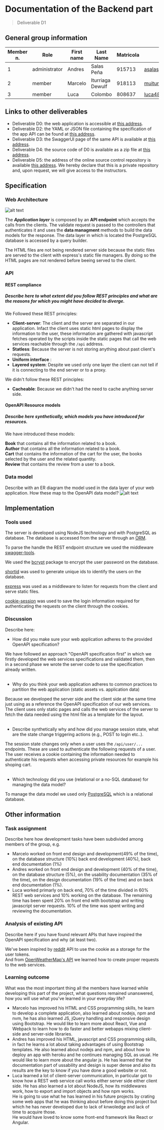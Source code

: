 # Documentation of the Backend part
> Deliverable D1
## General group information
| Member n. | Role | First name | Last Name | Matricola | Email address |
| --------- | ------------- | ---------- | --------- | --------- | --------------- |
| 1 | administrator | Andres | Salas Peña | 915713 | asalaspena@gmail.com |
| 2 | member | Marcelo | Iturriaga Dewulf | 918113 | muiturriaga@uc.cl |
| 3 | member | Luca | Colombo | 808637 | luca48.colombo@mail.polimi.it
## Links to other deliverables
- Deliverable D0: the web application is accessible at
[this address](https://hypermedia-bookshop.herokuapp.com/).
- Deliverable D2: the YAML or JSON file containing the specification of the app
API can be found at [this address](https://hypermedia-bookshop.herokuapp.com/api/swagger.yaml).
- Deliverable D3: the SwaggerUI page of the same API is available at
[this address](https://hypermedia-bookshop.herokuapp.com/docs).
- Deliverable D4: the source code of D0 is available as a zip file at
[this address](https://hypermedia-bookshop.herokuapp.com/backend/source.zip).
- Deliverable D5: the address of the online source control repository is
available [this address](https://github.com/andressp05/Hypermedia). We hereby declare that this
is a private repository and, upon request, we will give access to the
instructors.
## Specification
### Web Architecture
![alt text](../Documentation/diagrams/Hypermedia_diagram.jpg "ER diagram")

The **_Application layer_** is composed by an **API endpoint** which accepts the calls from the clients. The validate request is passed to the controllers that authenticates it and uses the **data managment** methods to build the data models for the response. The data layer in which is located the PostgreSQL database is accessed by a query builder.

The HTML files are not being rendered server side because the static files are served to the client with express's static file managers. By doing so the HTML pages are not rendered before beeing served to the client.
### API
#### REST compliance

##### Describe here to what extent did you follow REST principles and what are the reasons for which you might have decided to diverge.
We Followed these REST principles:

- **Client-server**: The client and the server are separated in our application. Infact the client uses static html pages to display the information to the user, these information are gathered with javascript fetches operated by the scripts inside the static pages that call the web services reachable through the `/api` address.
- **Statless**: Because the server is not storing anything about past client's requests.
- **Uniform interface** :
- **Layered system**: Despite we used only one layer the client can not tell if it is connecting to the end server or to a proxy.

We didn't follow these REST principles:
- **Cacheable**: Because we didn't had the need to cache anything server side.

#### OpenAPI Resource models
##### Describe here synthetically, which models you have introduced for resources.

We have introduced these models:

**Book** that contains all the information related to a book.
</br>
**Author** that contains all the information related to a book.
</br>
**Cart** that contains the information of the cart for the user, the books selected by the user and the related quantity.
</br>
**Review** that contains the review from a user to a book.

### Data model
Describe with an ER diagram the model used in the data layer of your web
application. How these map to the OpenAPI data model?
![alt text](../Documentation/ER_Tables.png "Logo Title Text 1")
## Implementation
### Tools used

The server is developed using NodeJS technology and with PostgreSQL as database. The database is accessed from the server through an [ORM](https://knexjs.org/).

To parse the handle the REST endpoint structure we used the middleware [swagger-tools](https://www.npmjs.com/package/swagger-tools).

We used the [bcrypt](https://www.npmjs.com/package/bcrypt) package to encrypt the user password on the database.

[shortid](https://www.npmjs.com/package/shortid) was used to generate unique ids to identify the users on the database.

[express](http://expressjs.com/) was used as a middleware to listen for requests from the client and serve static files.

[cookie-session](http://expressjs.com/) was used to save the login information required for authenticating the requests on the client through the cookies.
### Discussion
Describe here:
- How did you make sure your web application adheres to the provided OpenAPI
specification?

We have followed an approach "OpenAPI specification first" in which we firstly developed the web services specifications and validated them, then in a second phase we wrote the server code to use the specification already written.
</br></br>
- Why do you think your web application adheres to common practices to partition
the web application (static assets vs. application data)

Because we developed the server side and the client side at the same time just using as a reference the OpenAPI specification of our web services. The client uses only static pages and calls the web services of the server to fetch the data needed using the html file as a template for the layout.
</br></br>
- Describe synthetically why and how did you manage session state, what are the
state change triggering actions (e.g., POST to login etc..).

The session state changes only when a user uses the `/api/user/...` endpoints. These are used to authenticate the following requests of a user. The user receives a cookie containing the information needed to authenticate his requests when accessing private resources for example his shoping cart.
</br></br>
- Which technology did you use (relational or a no-SQL database) for managing
the data model?

To manage the data model we used only [PostgreSQL](https://www.postgresql.org/) which is a relational database.
## Other information

### Task assignment
Describe here how development tasks have been subdivided among members of the
group, e.g.
- Marcelo worked on front end design and development(49% of the time), on the database structure (10%) back end development (40%), back end documentation (1%)
- Andres worked on front end design and development (40% of the time), on the database structure (5%), on the usability documentation (35% of the time), on the design documentation (19% of the time) and on back end documentation (1%).
- Luca worked primarly on back end, 70% of the time divided in 60% REST web services and 10% working on the database. The remaining time has been spent 20% on front end with bootstrap and writing javascript server requests. 10% of the time was spent writing and reviewing the documentation.

### Analysis of existing API

Describe here if you have found relevant APIs that have inspired the OpenAPI
specification and why (at least two).

We've been inspired by [reddit](https://www.reddit.com/) API to use the cookie as a storage for the user tokens.</br>
And from [OpenWeatherMap's API](https://openweathermap.org/api) we learned how to create proper requests to the web services.

### Learning outcome
What was the most important thing all the members have learned while developing
this part of the project, what questions remained unanswered, how you will use
what you've learned in your everyday life?

- Marcelo has improved his HTML and CSS programming skills, he learn to develop a complete application, also learned about nodejs, npm and nvm, he has also learned JS, jQuery handling and responsive design using Bootstrap. He would like to learn more about React, Vue and Webpack to learn how to do faster and better webapps mixing client-side and server-side libraries.
- Andres has improved his HTML, javascript and CSS programming skills, in fact he learns a lot about taking advantages of using Bootstrap templates. He also learned about nodejs and npm, and about how to deploy an app with heroku and he continues managing SQL as usual. He would like to learn more about the angular js. He has learned that the documentation part of ussability and design is super dense and also its results are the key to know if you have done a good website or not.
- Luca learned a lot of client-server communication, in particular got to know how a REST web service call works either server side either client side. He has also learned a lot about NodeJS, how its middlewares work, how to export and import objects and how npm works. </br>He is going to use what he has learned in his future projects by crating some web apps that he was thinking about before doing this project but which he has never developed due to lack of knwoledge and lack of time to acquire those.</br>He would have loved to know some front-end framework like React or Angular.
